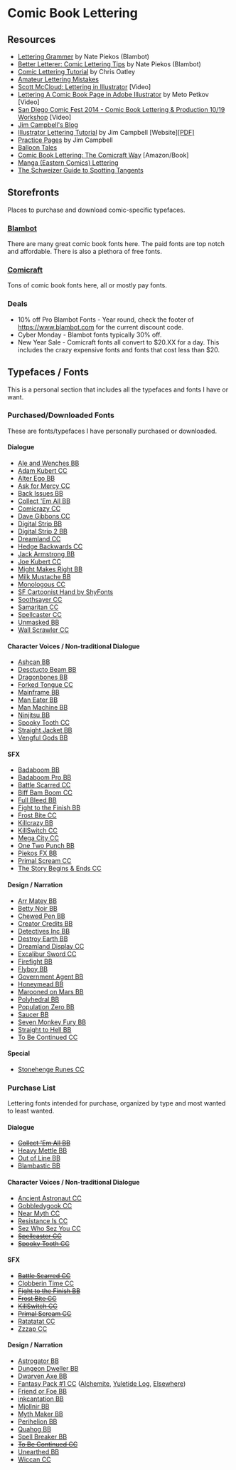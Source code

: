 # Comic Book Lettering

## Resources
* [Lettering Grammer](http://www.blambot.com/grammar.shtml) by Nate Piekos (Blambot)
* [Better Letterer: Comic Lettering Tips](http://www.blambot.com/articles_tips.shtml) by Nate Piekos (Blambot)
* [Comic Lettering Tutorial](http://chrisoatley.com/comic-lettering-comic-layout/) by Chris Oatley
* [Amateur Lettering Mistakes](http://chrissamnee.tumblr.com/post/87175204420/mylittledoxy-yopatrick-some-good-tips-about)
* [Scott McCloud: Lettering in Illustrator](https://www.youtube.com/watch?v=nhsqRjBehmw) [Video]
* [Lettering A Comic Book Page in Adobe Illustrator](https://www.youtube.com/watch?v=Rw9kaU73atM) by Meto Petkov [Video]
* [San Diego Comic Fest 2014 - Comic Book Lettering & Production 10/19 Workshop](https://www.youtube.com/watch?v=1uE276JftSw) [Video]
* [Jim Campbell's Blog](http://www.jimcampbell-lettering.co.uk/)
* [Illustrator Lettering Tutorial](http://clintflickerlettering.blogspot.com/2010/10/lettering-in-adobe-illustrator-one.html) by Jim Campbell [Website][[PDF]](https://www.dropbox.com/s/2aragi0fu12c1vu/Lettering_Guide_Jim_Campbell.pdf?dl=0)
* [Practice Pages](http://clintflickerlettering.blogspot.com/2010/12/thursday-surgery-unlettered-pages-with.html) by Jim Campbell
* [Balloon Tales](http://www.balloontales.com/)
* [Comic Book Lettering: The Comicraft Way](http://www.amazon.com/Comic-Book-Lettering-The-Comicraft/dp/0974056731) [Amazon/Book]
* [Manga (Eastern Comics) Lettering](https://3.bp.blogspot.com/-TpZtTZPxnJU/WM-Xjl45BUI/AAAAAAAADRw/Hdq0S62hX6gmVystCRCbEaVWCmT4Qjh2gCLcB/s0/FA_MHA_89_20.jpg)
* [The Schweizer Guide to Spotting Tangents](https://curiousoldlibrary.blogspot.ca/2011/10/schweizer-guide-to-spotting-tangents.html)

## Storefronts
Places to purchase and download comic-specific typefaces.

### [Blambot](http://blambot.com/)
There are many great comic book fonts here. The paid fonts are top notch and affordable. There is also a plethora of free fonts.

### [Comicraft](http://www.comicbookfonts.com/Default.asp)
Tons of comic book fonts here, all or mostly pay fonts. 

### Deals
* 10% off Pro Blambot Fonts - Year round, check the footer of https://www.blambot.com for the current discount code.
* Cyber Monday - Blambot fonts typically 30% off.
* New Year Sale - Comicraft fonts all convert to $20.XX for a day. This includes the crazy expensive fonts and fonts that cost less than $20.

## Typefaces / Fonts
This is a personal section that includes all the typefaces and fonts I have or want.

### Purchased/Downloaded Fonts
These are fonts/typefaces I have personally purchased or downloaded.

#### Dialogue
* [Ale and Wenches BB](http://blambot.com/font_aleandwenches.shtml)
* [Adam Kubert CC](http://www.comicbookfonts.com/Adam-Kubert-International-p/bl018i.htm)
* [Alter Ego BB](http://blambot.com/font_alterego.shtml)
* [Ask for Mercy CC](https://www.comicbookfonts.com/Ask-For-Mercy-p/bl071.htm)
* [Back Issues BB](http://blambot.com/font_backissues.shtml)
* [Collect 'Em All BB](http://blambot.com/font_collectemall.shtml)
* [Comicrazy CC](http://www.comicbookfonts.com/Comicrazy-p/bl001.htm)
* [Dave Gibbons CC](http://www.comicbookfonts.com/Dave-Gibbons-International-p/bl013i.htm)
* [Digital Strip BB](http://blambot.com/font_digitalstrip.shtml)
* [Digital Strip 2 BB](http://blambot.com/font_digitalstrip2.shtml)
* [Dreamland CC](http://www.comicbookfonts.com/Dreamland-International-p/cl317i.htm)
* [Hedge Backwards CC](http://www.comicbookfonts.com/Hedge-Backwards-International-p/bl019i.htm)
* [Jack Armstrong BB](http://blambot.com/font_jackarmstrong.shtml)
* [Joe Kubert CC](http://www.comicbookfonts.com/Joe-Kubert-International-p/bl017i.htm)
* [Might Makes Right BB](http://blambot.com/font_mmr.shtml)
* [Milk Mustache BB](http://blambot.com/font_milkmustache.shtml)
* [Monologous CC](https://www.comicbookfonts.com/Monologous-International-p/bl033i.htm)
* [SF Cartoonist Hand by ShyFonts](https://www.fontsquirrel.com/fonts/sf-cartoonist-hand)
* [Soothsayer CC](http://www.comicbookfonts.com/Soothsayer-International-p/bl027i.htm)
* [Samaritan CC](http://www.comicbookfonts.com/Samaritan-p/bl002.htm)
* [Spellcaster CC](http://www.comicbookfonts.com/Spellcaster-p/cl320.htm)
* [Unmasked BB](http://blambot.com/font_unmasked.shtml)
* [Wall Scrawler CC](http://www.comicbookfonts.com/Wall-Scrawler-International-p/bl020i.htm)

#### Character Voices / Non-traditional Dialogue
* [Ashcan BB](http://blambot.com/font_ashcan.shtml)
* [Desctucto Beam BB](http://blambot.com/font_destructobeam.shtml)
* [Dragonbones BB](http://blambot.com/font_dragonbones.shtml)
* [Forked Tongue CC](https://www.comicbookfonts.com/Forked-Tongue-p/cl321.htm)
* [Mainframe BB](http://blambot.com/font_mainframe.shtml)
* [Man Eater BB](http://blambot.com/font_maneater.shtml)
* [Man Machine BB](http://blambot.com/font_manmachine.shtml)
* [Ninjitsu BB](http://blambot.com/font_ninjutsu.shtml)
* [Spooky Tooth CC](https://www.comicbookfonts.com/Spooky-Tooth-International-p/cl305i.htm)
* [Straight Jacket BB](http://blambot.com/font_straightjacket.shtml)
* [Vengful Gods BB](http://blambot.com/font_vengefulgods.shtml)

#### SFX
* [Badaboom BB](http://blambot.com/font_badaboom.shtml)
* [Badaboom Pro BB](http://blambot.com/font_badaboompro.shtml)
* [Battle Scarred CC](http://www.comicbookfonts.com/Battle-Scarred-p/fx124.htm)
* [Biff Bam Boom CC](http://www.comicbookfonts.com/Biff-Bam-Boom-International-p/fx121i.htm)
* [Full Bleed BB](http://blambot.com/font_fullbleed.shtml)
* [Fight to the Finish BB](http://blambot.com/font_fttf.shtml)
* [Frost Bite CC](http://www.comicbookfonts.com/Frostbite-p/fx109.htm)
* [Killcrazy BB](http://blambot.com/font_killcrazy.shtml)
* [KillSwitch CC](https://www.comicbookfonts.com/KillSwitch-p/fx141.htm)
* [Mega City CC](http://www.comicbookfonts.com/Mega-City-International-p/fx139i.htm)
* [One Two Punch BB](http://blambot.com/font_onetwopunch.shtml)
* [Piekos FX BB](http://blambot.com/font_piekosfx.shtml)
* [Primal Scream CC](https://www.comicbookfonts.com/Primal-Scream-p/fx122.htm)
* [The Story Begins & Ends CC](http://www.comicbookfonts.com/The-Story-Begins-End-International-p/dl274i.htm)

#### Design / Narration
* [Arr Matey BB](http://blambot.com/font_arrrmatey.shtml)
* [Betty Noir BB](http://blambot.com/font_bettynoir.shtml)
* [Chewed Pen BB](http://blambot.com/font_chewedpen.shtml)
* [Creator Credits BB](http://blambot.com/font_creatorcredits.shtml)
* [Detectives Inc BB](http://blambot.com/font_detectivesinc.shtml)
* [Destroy Earth BB](http://www.blambot.com/font_destroyearth.shtml)
* [Dreamland Display CC](http://www.comicbookfonts.com/Dreamland-International-p/cl317i.htm)
* [Excalibur Sword CC](http://www.comicbookfonts.com/Excalibur-Sword-International-p/dl266i.htm)
* [Firefight BB](http://www.blambot.com/font_firefight.shtml)
* [Flyboy BB](http://www.blambot.com/font_flyboy.shtml)
* [Government Agent BB](http://www.blambot.com/font_govtagent.shtml)
* [Honeymead BB](http://blambot.com/font_honeymead.shtml)
* [Marooned on Mars BB](http://blambot.com/font_mom.shtml)
* [Polyhedral BB](http://blambot.com/font_polyhedral.shtml)
* [Population Zero BB](http://www.blambot.com/font_popzero.shtml)
* [Saucer BB](http://www.blambot.com/font_saucer.shtml)
* [Seven Monkey Fury BB](http://blambot.com/font_7monkeyfury.shtml)
* [Straight to Hell BB](http://blambot.com/font_sth.shtml)
* [To Be Continued CC](https://www.comicbookfonts.com/To-Be-Continued-International-p/dl214i.htm)

#### Special
* [Stonehenge Runes CC](http://www.comicbookfonts.com/Stonehenge-Runes-p/cl312f.htm)


### Purchase List
Lettering fonts intended for purchase, organized by type and most wanted to least wanted.

#### Dialogue 
* [~~Collect 'Em All BB~~](http://blambot.com/font_collectemall.shtml)
* [Heavy Mettle BB](http://www.blambot.com/font_heavymettle.shtml)
* [Out of Line BB](http://blambot.com/font_ool.shtml)
* [Blambastic BB](http://blambot.com/font_blambastic.shtml)

#### Character Voices / Non-traditional Dialogue
* [Ancient Astronaut CC](https://www.comicbookfonts.com/Ancient-Astronaut-International-p/cl345i.htm)
* [Gobbledygook CC](https://www.comicbookfonts.com/Gobbledygook-p/cl313.htm)
* [Near Myth CC](http://www.comicbookfonts.com/Near-Myth-p/cl311.htm)
* [Resistance Is CC](http://www.comicbookfonts.com/Resistance-Is-p/cl302.htm)
* [Sez Who Sez You CC](http://www.comicbookfonts.com/Sez-Who-Sez-You-p/fx110.htm)
* [~~Spellcaster CC~~](http://www.comicbookfonts.com/Spellcaster-p/cl320.htm)
* [~~Spooky Tooth CC~~](https://www.comicbookfonts.com/Spooky-Tooth-International-p/cl305i.htm)

#### SFX
* [~~Battle Scarred CC~~](http://www.comicbookfonts.com/Battle-Scarred-p/fx124.htm)
* [Clobberin Time CC](http://www.comicbookfonts.com/Clobberin-Time-p/fx101.htm)
* [~~Fight to the Finish BB~~](http://blambot.com/font_fttf.shtml)
* [~~Frost Bite CC~~](http://www.comicbookfonts.com/Frostbite-p/fx109.htm)
* [~~KillSwitch CC~~](https://www.comicbookfonts.com/KillSwitch-p/fx141.htm)
* [~~Primal Scream CC~~](https://www.comicbookfonts.com/Primal-Scream-p/fx122.htm)
* [Ratatatat CC](http://www.comicbookfonts.com/Ratatatat-p/fx131.htm)
* [Zzzap CC](http://www.comicbookfonts.com/Zzzap-p/fx127.htm)

#### Design / Narration
* [Astrogator BB](http://blambot.com/font_astrogator.shtml)
* [Dungeon Dweller BB](http://www.blambot.com/font_dungeondweller.shtml)
* [Dwarven Axe BB](http://www.blambot.com/font_dwarvenaxe.shtml)
* [Fantasy Pack #1 CC](https://www.comicbookfonts.com/Fantasy-Pack-1-p/fp1.htm) ([Alchemite](https://www.comicbookfonts.com/Alchemite-International-p/cl307i.htm), [Yuletide Log](https://www.comicbookfonts.com/Yuletide-Log-International-p/cl308i.htm), [Elsewhere](https://www.comicbookfonts.com/Elsewhere-p/dl217.htm))
* [Friend or Foe BB](http://blambot.com/font_friendorfoe.shtml)
* [inkcantation BB](http://www.blambot.com/font_inkcantation.shtml)
* [Mjollnir BB](http://blambot.com/font_perihelion.shtml)
* [Myth Maker BB](http://blambot.com/font_mythmaker.shtml)
* [Perihelion BB](http://blambot.com/font_perihelion.shtml)
* [Quahog BB](http://blambot.com/font_quahog.shtml)
* [Spell Breaker BB](http://blambot.com/font_spellbreaker.shtml)
* [~~To Be Continued CC~~](https://www.comicbookfonts.com/To-Be-Continued-International-p/dl214i.htm)
* [Unearthed BB](http://blambot.com/font_unearthed.shtml)
* [Wiccan CC](https://www.comicbookfonts.com/Wiccan-International-p/cl309i.htm)
